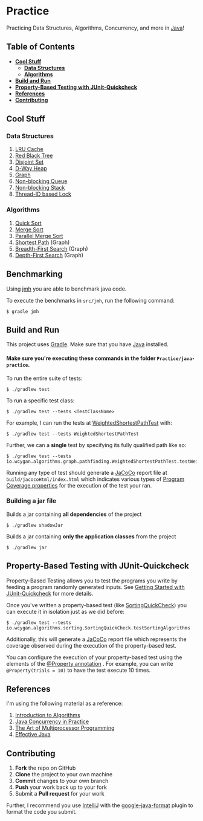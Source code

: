# Practice

Practicing Data Structures, Algorithms, Concurrency, and more in [Java](https://www.oracle.com/java/technologies/)!

## Table of Contents

- **[Cool Stuff](#cool-stuff)**<br>
  - **[Data Structures](#data-structures)**<br>
  - **[Algorithms](#algorithms)**<br>
- **[Build and Run](#build-and-run)**<br>
- **[Property-Based Testing with JUnit-Quickcheck](#property-based-testing-with-junit-quickcheck)**<br>
- **[References](#references)**<br>
- **[Contributing](#contributing)**<br>

## Cool Stuff

### Data Structures

1. [LRU Cache](src/main/java/io/wcygan/collections/cache/LRUCache.java)
2. [Red Black Tree](src/main/java/io/wcygan/collections/tree/LLRedBlackTree.java)
3. [Disjoint Set](src/main/java/io/wcygan/collections/set/DisjointSet.java)
4. [D-Way Heap](src/main/java/io/wcygan/collections/queue/DWayHeap.java)
5. [Graph](src/main/java/io/wcygan/collections/graph/SimpleGraph.java)
6. [Non-blocking Queue](src/main/java/io/wcygan/concurrent/nonblocking/NonblockingQueue.java)
7. [Non-blocking Stack](src/main/java/io/wcygan/concurrent/nonblocking/NonblockingStack.java)
8. [Thread-ID based Lock](src/main/java/io/wcygan/concurrent/locks/TIDLock.java)

### Algorithms

1. [Quick Sort](src/main/java/io/wcygan/algorithms/sorting/QuickSort.java)
2. [Merge Sort](src/main/java/io/wcygan/algorithms/sorting/MergeSort.java)
3. [Parallel Merge Sort](src/main/java/io/wcygan/algorithms/sorting/ParallelMergeSort.java)
4. [Shortest Path](src/main/java/io/wcygan/algorithms/graph/pathfinding/ShortestPath.java) (Graph)
5. [Breadth-First Search](src/main/java/io/wcygan/algorithms/graph/traversal/BreadthFirstSearch.java) (Graph)
6. [Depth-First Search](src/main/java/io/wcygan/algorithms/graph/traversal/DepthFirstSearch.java) (Graph)

## Benchmarking

Using [jmh](https://github.com/openjdk/jmh) you are able to benchmark java code.

To execute the benchmarks in `src/jmh`, run the following command:

```
$ gradle jmh
```

## Build and Run

This project uses [Gradle](https://gradle.org/install/). Make sure that you
have [Java](https://java.com/en/download/help/download_options.html) installed.

#### Make sure you're executing these commands in the folder `Practice/java-practice`.

To run the entire suite of tests:

```
$ ./gradlew test
```

To run a specific test class:

```
$ ./gradlew test --tests <TestClassName>
```

For example, I can run the tests
at [WeightedShortestPathTest](https://github.com/wcygan/Practice/blob/master/src/test/java/io/wcygan/algorithms/graph/pathfinding/WeightedShortestPathTest.java)
with:

```
$ ./gradlew test --tests WeightedShortestPathTest
```

Further, we can a **single** test by specifying its fully qualified path like so:

```
$ ./gradlew test --tests io.wcygan.algorithms.graph.pathfinding.WeightedShortestPathTest.testWeightedShortestPath
```

Running any type of test should generate a [JaCoCo](https://github.com/jacoco/jacoco) report file
at `build/jacocoHtml/index.html`
which indicates various types of
[Program Coverage properties](https://www.eclemma.org/userdoc/coverageproperties.html) for the execution of the test
your ran.

### Building a jar file

Builds a jar containing **all dependencies** of the project

```
$ ./gradlew shadowJar
```

Builds a jar containing **only the application classes** from the project

```
$ ./gradlew jar
```

## Property-Based Testing with JUnit-Quickcheck

Property-Based Testing allows you to test the programs you write by feeding a program randomly generated inputs.
See [Getting Started with JUnit-Quickcheck](https://pholser.github.io/junit-quickcheck/site/1.0/usage/getting-started.html)
for more details.

Once you've written a property-based test (like
[SortingQuickCheck](https://github.com/wcygan/Practice/blob/master/src/test/java/io/wcygan/algorithms/sorting/SortingQuickCheck.java))
you can execute it in isolation just as we did before:

```
$ ./gradlew test --tests io.wcygan.algorithms.sorting.SortingQuickCheck.testSortingAlgorithms
```

Additionally, this will generate a [JaCoCo](https://github.com/jacoco/jacoco) report file which represents the coverage
observed during the execution of the property-based test.

You can configure the execution of your property-based test using the elements of
the [@Property annotation](https://pholser.github.io/junit-quickcheck/site/1.0/junit-quickcheck-core/apidocs/com/pholser/junit/quickcheck/Property.html)
. For example, you can write `@Property(trials = 10)` to have the test execute 10 times.

## References

I'm using the following material as a reference:

1. [Introduction to Algorithms](https://mitpress.mit.edu/books/introduction-algorithms-third-edition)
2. [Java Concurrency in Practice](https://jcip.net/)
3. [The Art of Multiprocessor Programming](https://www.oreilly.com/library/view/the-art-of/9780123705914/)
4. [Effective Java](https://www.oreilly.com/library/view/effective-java/9780134686097/)

## Contributing

1. **Fork** the repo on GitHub
2. **Clone** the project to your own machine
3. **Commit** changes to your own branch
4. **Push** your work back up to your fork
5. Submit a **Pull request** for your work

Further, I recommend you use [IntelliJ](https://www.jetbrains.com/idea/) with the
[google-java-format](https://plugins.jetbrains.com/plugin/8527-google-java-format)
plugin to format the code you submit.